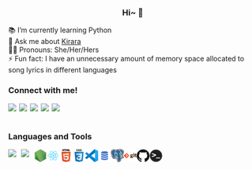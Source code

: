 <h3 align="center">
Hi~ 👀
</h3>


📚 I’m currently learning Python <br/>
💬 Ask me about [Kirara](https://kirara.herokuapp.com/#/) <br/>
💃🏻 Pronouns: She/Her/Hers <br/>
⚡ Fun fact: I have an unnecessary amount of memory space allocated to song lyrics in different languages<br/>

### **Connect with me!**
[<img align="left" width="22px" src="https://cdn.jsdelivr.net/npm/simple-icons@v3/icons/linkedin.svg"/>](https://www.linkedin.com/in/vuongcindy/)
[<img align="left" width="22px" src="https://cdn.jsdelivr.net/npm/simple-icons@3.13.0/icons/angellist.svg" />](https://angel.co/u/cindy-vuong-3)
[<img align="left" width="22px" src="https://www.svgrepo.com/show/56352/written-paper.svg" />](https://docs.google.com/document/d/1NGoRNkNofPAfNagsItZeQIX0mMBJXPt2cSz5N07l4xs/edit?usp=sharing)
[<img align="left" width="22px" src="https://app.logo.com/view/logo_289e49db-8cda-4e07-a3a7-954e85db588b" />](cindyvuong.com)
[<img align="left" width="22px" src="https://svgsilh.com/svg/389108.svg" />](emailto:vuongcindytv+github@gmail.com)

<br/><br/>

### **Languages and Tools**
<img align="left" width="26px" src="https://raw.githubusercontent.com/jmnote/z-icons/master/svg/ruby.svg" />
<img align="left" width="26px" src="https://raw.githubusercontent.com/jmnote/z-icons/master/svg/javascript.svg" />
<img align="left" width="26px" src="https://raw.githubusercontent.com/github/explore/80688e429a7d4ef2fca1e82350fe8e3517d3494d/topics/nodejs/nodejs.png" />
<img align="left" width="26px" src="https://raw.githubusercontent.com/github/explore/80688e429a7d4ef2fca1e82350fe8e3517d3494d/topics/react/react.png" />
<img align="left" width="26px" src="https://raw.githubusercontent.com/github/explore/80688e429a7d4ef2fca1e82350fe8e3517d3494d/topics/html/html.png" />
<img align="left" width="26px" src="https://raw.githubusercontent.com/github/explore/80688e429a7d4ef2fca1e82350fe8e3517d3494d/topics/css/css.png" />
<img align="left" width="26px" src="https://raw.githubusercontent.com/github/explore/80688e429a7d4ef2fca1e82350fe8e3517d3494d/topics/visual-studio-code/visual-studio-code.png" />
<img align="left" width="26px" src="https://raw.githubusercontent.com/github/explore/80688e429a7d4ef2fca1e82350fe8e3517d3494d/topics/sql/sql.png" />
<img align="left" width="26px" src="https://raw.githubusercontent.com/github/explore/80688e429a7d4ef2fca1e82350fe8e3517d3494d/topics/postgresql/postgresql.png" />
<img align="left" width="26px" src="https://raw.githubusercontent.com/github/explore/80688e429a7d4ef2fca1e82350fe8e3517d3494d/topics/git/git.png" />
<img align="left" width="26px" src="https://raw.githubusercontent.com/github/explore/78df643247d429f6cc873026c0622819ad797942/topics/github/github.png" />
<img align="left" width="26px" src="https://raw.githubusercontent.com/github/explore/80688e429a7d4ef2fca1e82350fe8e3517d3494d/topics/terminal/terminal.png" />

<br/><br/>
